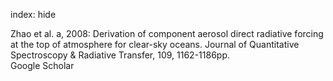 index: hide

<div class="Citation">

  <div class="Citation-body">
    <div class="Citation-text">Zhao et al. a, 2008: Derivation of component aerosol direct radiative forcing at the top of atmosphere for clear-sky oceans. <span class="Article-journal">Journal of Quantitative Spectroscopy & Radiative Transfer, </span><span class="Article-volume">109, </span>1162-1186pp.</div>
    <div class="Citation-links">
      <div class="CitationLink" data-href="https://scholar.google.com/scholar?q=Derivation+of+component+aerosol+direct+radiative+forcing+at+the+top+of+atmosphere+for+clear-sky+oceans">
        <div class="CitationLink-icon CitationLink-Scholar"></div>
        <div class="CitationLink-text">Google Scholar</div>
      </div>
    </div>
  </div>
</div>


<div class="Citation-copy">

</div>